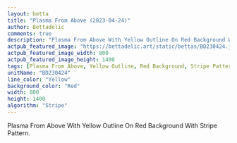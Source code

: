 ```yaml
---
layout: betta
title: "Plasma From Above (2023-04-24)"
author: Bettadelic
comments: true
description: "Plasma From Above With Yellow Outline On Red Background With Stripe Pattern."
actpub_featured_image: "https://bettadelic.art/static/bettas/BD230424.jpg"
actpub_featured_image_width: 800
actpub_featured_image_height: 1400
tags: [Plasma From Above, Yellow Outline, Red Background, Stripe Pattern, April 2023]
unitName: "BD230424"
line_color: "Yellow"
background_color: "Red"
width: 800
height: 1400
algorithm: "Stripe"
---
```


Plasma From Above With Yellow Outline On Red Background With Stripe Pattern.
